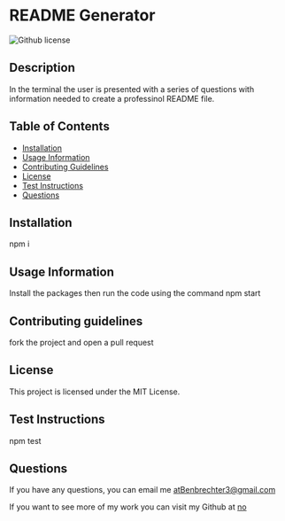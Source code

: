 # README Generator
   ![Github license](https://img.shields.io/badge/license-MIT%20License-blue.svg)
  ## Description
 In the terminal the user is presented with a series of questions with information needed to create a professinol README file.

  ## Table of Contents
  - [Installation](#installation)
  - [Usage Information](#usage-information)
  - [Contributing Guidelines](#contributing-guidelines)
  - [License](#license)
  - [Test Instructions](#test-instructions)
  - [Questions](#questions)

  ## Installation
  npm i

  ## Usage Information
 Install the packages then run the code using the command npm start

  ## Contributing guidelines
  fork the project and open a pull request

  ## License 
 This project is licensed under the MIT License.

  ## Test Instructions
 npm test

  ## Questions
  If you have any questions, you can email me atBenbrechter3@gmail.com 

  If you want to see more of my work you can visit my Github at [no](https://github.com/Benbrechter)



